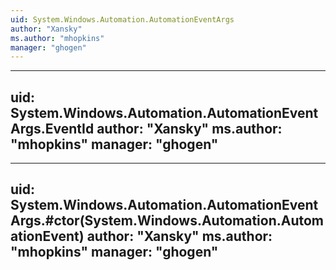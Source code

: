 ```yaml
---
uid: System.Windows.Automation.AutomationEventArgs
author: "Xansky"
ms.author: "mhopkins"
manager: "ghogen"
---
```


---
uid: System.Windows.Automation.AutomationEventArgs.EventId
author: "Xansky"
ms.author: "mhopkins"
manager: "ghogen"
---

---
uid: System.Windows.Automation.AutomationEventArgs.#ctor(System.Windows.Automation.AutomationEvent)
author: "Xansky"
ms.author: "mhopkins"
manager: "ghogen"
---
